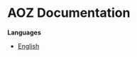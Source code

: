 # AOZ Documentation
**Languages**
- [English](https://github.com/TeamAOZ/aoz-docs/tree/main/English)
